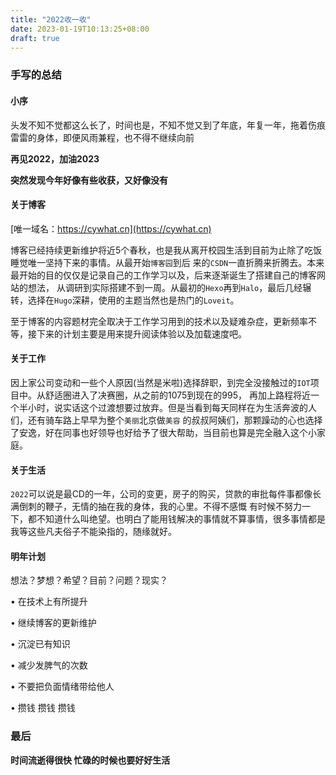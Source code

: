 ```yaml
---
title: "2022收一收"
date: 2023-01-19T10:13:25+08:00
draft: true
---
```


### 手写的总结

#### 小序

头发不知不觉都这么长了，时间也是，不知不觉又到了年底，年复一年，拖着伤痕雷雷的身体，即便风雨兼程，也不得不继续向前

**再见2022，加油2023**

**突然发现今年好像有些收获，又好像没有**

#### 关于博客

[唯一域名：https://cywhat.cn](https://cywhat.cn)

博客已经持续更新维护将近5个春秋，也是我从离开校园生活到目前为止除了吃饭睡觉唯一坚持下来的事情。从最开始`博客园`到后
来的`CSDN`一直折腾来折腾去。本来最开始的目的仅仅是记录自己的工作学习以及，后来逐渐诞生了搭建自己的博客网站的想法，
从调研到实际搭建不到一周。从最初的`Hexo`再到`Halo`，最后几经辗转，选择在`Hugo`深耕，使用的主题当然也是热门的`Loveit`。


至于博客的内容题材完全取决于工作学习用到的技术以及疑难杂症，更新频率不等，接下来的计划主要是用来提升阅读体验以及加载速度吧。


#### 关于工作

因上家公司变动和一些个人原因(当然是米啦)选择辞职，到完全没接触过的`IOT`项目中。从舒适圈进入了决赛圈，从之前的1075到现在的995，
再加上路程将近一个半小时，说实话这个过渡想要过放弃。但是当看到每天同样在为生活奔波的人们，还有骑车路上早早为整个`美丽`北京做`美容`
的叔叔阿姨们，那颗躁动的心也选择了安逸，好在同事也好领导也好给予了很大帮助，当目前也算是完全融入这个小家庭。


#### 关于生活

`2022`可以说是最CD的一年，公司的变更，房子的购买，贷款的审批每件事都像长满倒刺的鞭子，无情的抽在我的身体，我的心里。不得不感慨
有时候不努力一下，都不知道什么叫绝望。也明白了能用钱解决的事情就不算事情，很多事情都是我等这些凡夫俗子不能染指的，随缘就好。


#### 明年计划

想法？梦想？希望？目前？问题？现实？

• 在技术上有所提升

• 继续博客的更新维护

• 沉淀已有知识

• 减少发脾气的次数

• 不要把负面情绪带给他人

• 攒钱 攒钱 攒钱



### 最后

**时间流逝得很快 忙碌的时候也要好好生活**